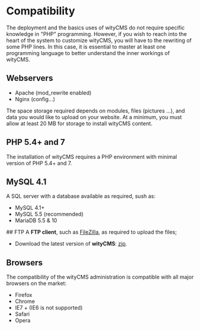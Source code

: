 # Compatibility

The deployment and the basics uses of wityCMS do not require specific knowledge in "PHP" programming. However, if you wish to reach into the heart of the system to customize wityCMS, you will have to the rewriting of some PHP lines. In this case, it is essential to master at least one programming language to better understand the inner workings of wityCMS.

## Webservers

* Apache (mod_rewrite enabled)
* Nginx (config…)

The space storage required depends on modules, files (pictures ...), and data you would like to upload on your website. At a minimum, you must allow at least 20 MB for storage to install wityCMS content.

## PHP 5.4+ and 7

The installation of wityCMS requires a PHP environment with minimal version of PHP 5.4+ and 7.

## MySQL 4.1

A SQL server with a database available as required, sush as:

* MySQL 4.1+
* MySQL 5.5 (recommended)
* MariaDB 5.5 & 10

## FTP
A **FTP client**, such as [FileZilla](https://filezilla-project.org/), as required to upload the files;

* Download the latest version of **wityCMS**: [zip](https://github.com/Creatiwity/wityCMS/archive/0.5.0.zip). 
## Browsers

The compatibility of the wityCMS administration is compatible with all major browsers on the market:

* Firefox
* Chrome
* IE7 + (IE6 is not supported)
* Safari
* Opera